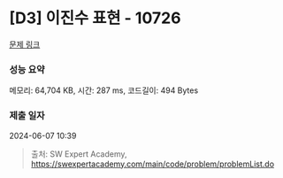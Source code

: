 # [D3] 이진수 표현 - 10726 

[문제 링크](https://swexpertacademy.com/main/code/problem/problemDetail.do?contestProbId=AXRSXf_a9qsDFAXS) 

### 성능 요약

메모리: 64,704 KB, 시간: 287 ms, 코드길이: 494 Bytes

### 제출 일자

2024-06-07 10:39



> 출처: SW Expert Academy, https://swexpertacademy.com/main/code/problem/problemList.do